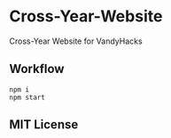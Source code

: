 # Cross-Year-Website

Cross-Year Website for VandyHacks

## Workflow

```
npm i
npm start
```

## MIT License
